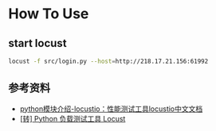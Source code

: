 # How To Use

## start locust
```bash
locust -f src/login.py --host=http://218.17.21.156:61992
```

## 参考资料
* [python模块介绍-locustio：性能测试工具locustio中文文档](http://my.oschina.net/u/1433482/blog/464092)
* [[转] Python 负载测试工具 Locust](https://testerhome.com/topics/2888)
